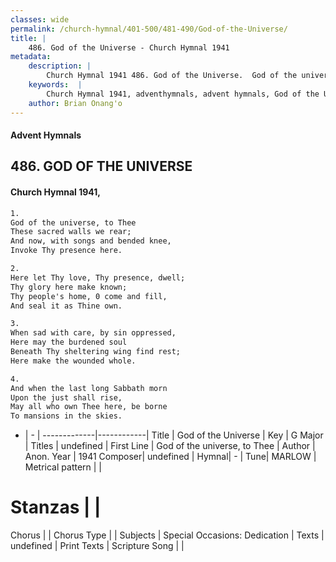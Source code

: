 ```yaml
---
classes: wide
permalink: /church-hymnal/401-500/481-490/God-of-the-Universe/
title: |
    486. God of the Universe - Church Hymnal 1941
metadata:
    description: |
        Church Hymnal 1941 486. God of the Universe.  God of the universe, to Thee  These sacred walls we rear;  And now, with songs and bended knee,  Invoke Thy presence here. 
    keywords:  |
        Church Hymnal 1941, adventhymnals, advent hymnals, God of the Universe, God of the universe, to Thee. 
    author: Brian Onang'o
---
```


#### Advent Hymnals
## 486. GOD OF THE UNIVERSE
####  Church Hymnal 1941,

```txt
1.
God of the universe, to Thee 
These sacred walls we rear; 
And now, with songs and bended knee, 
Invoke Thy presence here. 

2.
Here let Thy love, Thy presence, dwell; 
Thy glory here make known; 
Thy people's home, 0 come and fill, 
And seal it as Thine own. 

3.
When sad with care, by sin oppressed, 
Here may the burdened soul 
Beneath Thy sheltering wing find rest; 
Here make the wounded whole. 

4.
And when the last long Sabbath morn 
Upon the just shall rise, 
May all who own Thee here, be borne 
To mansions in the skies.

```

- |   -  |
-------------|------------|
Title | God of the Universe |
Key | G Major |
Titles | undefined |
First Line | God of the universe, to Thee |
Author | Anon.
Year | 1941
Composer| undefined |
Hymnal|  - |
Tune| MARLOW |
Metrical pattern | |
# Stanzas |  |
Chorus |  |
Chorus Type |  |
Subjects | Special Occasions: Dedication |
Texts | undefined |
Print Texts | 
Scripture Song |  |
    
